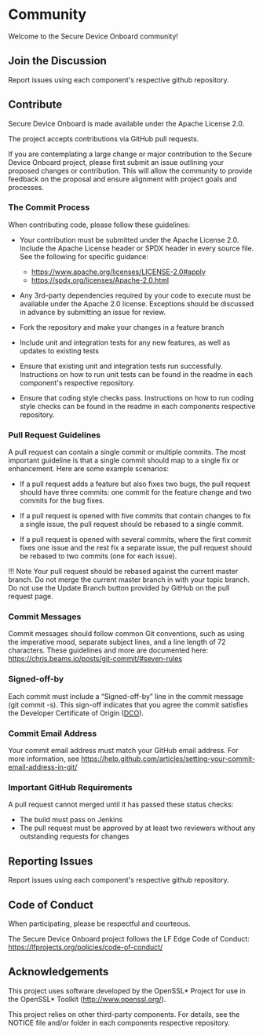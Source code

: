# Community
Welcome to the Secure Device Onboard community!

## Join the Discussion

Report issues using each component's respective github repository.

## Contribute

Secure Device Onboard is made available under the Apache License 2.0.

The project accepts contributions via GitHub pull requests.

If you are contemplating a large change or major contribution to the Secure Device Onboard project, please first submit an issue outlining your proposed changes or contribution. This will allow the community to provide feedback on the proposal and ensure alignment with project goals and processes.

### The Commit Process

 When contributing code, please follow these guidelines:

- Your contribution must be submitted under the Apache License 2.0. Include the Apache License header or SPDX header in every source file. See the following for specific guidance: 
    - <https://www.apache.org/licenses/LICENSE-2.0#apply>
    - <https://spdx.org/licenses/Apache-2.0.html>

- Any 3rd-party dependencies required by your code to execute must be available under the Apache 2.0 license. Exceptions should be discussed in advance by submitting an issue for review.

- Fork the repository and make your changes in a feature branch

- Include unit and integration tests for any new features, as well as updates to existing tests

- Ensure that existing unit and integration tests run successfully. Instructions on how to run unit tests can be found in the readme in each component's respective repository.

- Ensure that coding style checks pass. Instructions on how to run coding style checks can be found in the readme in each components respective repository.

### Pull Request Guidelines

A pull request can contain a single commit or multiple commits. The most important guideline is that a single commit should map to a single fix or enhancement. Here are some example scenarios:

- If a pull request adds a feature but also fixes two bugs, the pull request should have three commits: one commit for the feature change and two commits for the bug fixes.

- If a pull request is opened with five commits that contain changes to fix a single issue, the pull request should be rebased to a single commit.

- If a pull request is opened with several commits, where the first commit fixes one issue and the rest fix a separate issue, the pull request should be rebased to two commits (one for each issue).


!!! Note
    Your pull request should be rebased against the current master branch. Do not merge the current master branch in with your topic branch. Do not use the Update Branch button provided by GitHub on the pull request page.

### Commit Messages

Commit messages should follow common Git conventions, such as using the imperative mood, separate subject lines, and a line length of 72 characters. These guidelines and more are documented here: <https://chris.beams.io/posts/git-commit/#seven-rules>

### Signed-off-by

Each commit must include a “Signed-off-by” line in the commit message (git commit -s). This sign-off indicates that you agree the commit satisfies the Developer Certificate of Origin ([DCO](https://developercertificate.org/)).

### Commit Email Address

Your commit email address must match your GitHub email address. For more information, see <https://help.github.com/articles/setting-your-commit-email-address-in-git/>

### Important GitHub Requirements

A pull request cannot merged until it has passed these status checks:

- The build must pass on Jenkins
- The pull request must be approved by at least two reviewers without any outstanding requests for changes

## Reporting Issues

Report issues using each component's respective github repository.

## Code of Conduct

When participating, please be respectful and courteous.

The Secure Device Onboard project follows the LF Edge Code of Conduct: <https://lfprojects.org/policies/code-of-conduct/>

## Acknowledgements
This project uses software developed by the OpenSSL* Project for use in the OpenSSL\* Toolkit (<http://www.openssl.org/>).

This project relies on other third-party components. For details, see the NOTICE file and/or folder in each components respective repository.

